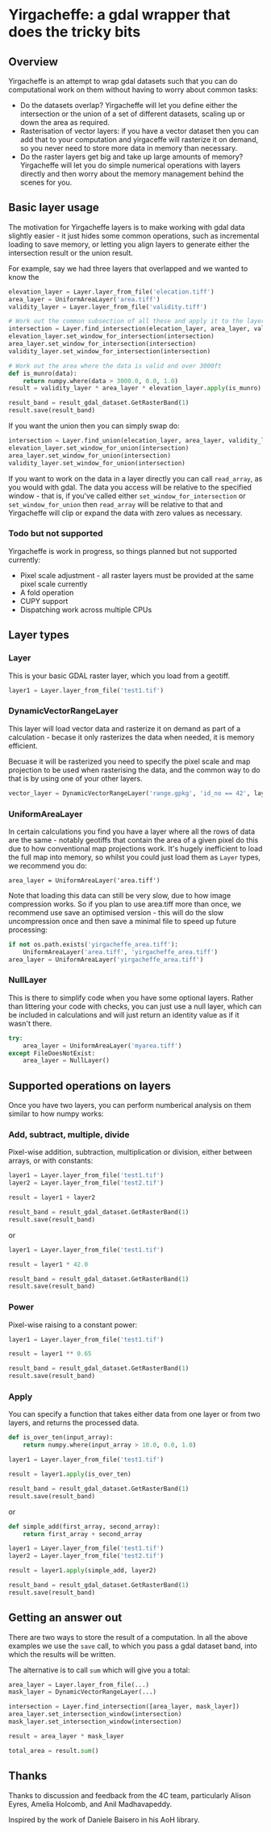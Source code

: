 # Yirgacheffe: a gdal wrapper that does the tricky bits

## Overview

Yirgacheffe is an attempt to wrap gdal datasets such that you can do computational work on them without having to worry about common tasks:

* Do the datasets overlap? Yirgacheffe will let you define either the intersection or the union of a set of different datasets, scaling up or down the area as required.
* Rasterisation of vector layers: if you have a vector dataset then you can add that to your computation and yirgaceffe will rasterize it on demand, so you never need to store more data in memory than necessary.
* Do the raster layers get big and take up large amounts of memory? Yirgacheffe will let you do simple numerical operations with layers directly and then worry about the memory management behind the scenes for you.


## Basic layer usage

The motivation for Yirgacheffe layers is to make working with gdal data slightly easier - it just hides some common operations, such as incremental loading to save memory, or letting you align layers to generate either the intersection result or the union result.

For example, say we had three layers that overlapped and we wanted to know the

```python
elevation_layer = Layer.layer_from_file('elecation.tiff')
area_layer = UniformAreaLayer('area.tiff')
validity_layer = Layer.layer_from_file('validity.tiff')

# Work out the common subsection of all these and apply it to the layers
intersection = Layer.find_intersection(elecation_layer, area_layer, validity_layer)
elevation_layer.set_window_for_intersection(intersection)
area_layer.set_window_for_intersection(intersection)
validity_layer.set_window_for_intersection(intersection)

# Work out the area where the data is valid and over 3000ft
def is_munro(data):
    return numpy.where(data > 3000.0, 0.0, 1.0)
result = validity_layer * area_layer * elevation_layer.apply(is_munro)

result_band = result_gdal_dataset.GetRasterBand(1)
result.save(result_band)
```

If you want the union then you can simply swap do:

```python
intersection = Layer.find_union(elecation_layer, area_layer, validity_layer)
elevation_layer.set_window_for_union(intersection)
area_layer.set_window_for_union(intersection)
validity_layer.set_window_for_union(intersection)
```

If you want to work on the data in a layer directly you can call `read_array`, as you would with gdal. The data you access will be relative to the specified window - that is, if you've called either `set_window_for_intersection` or `set_window_for_union` then `read_array` will be relative to that and Yirgacheffe will clip or expand the data with zero values as necessary.

### Todo but not supported

Yirgacheffe is work in progress, so things planned but not supported currently:

* Pixel scale adjustment - all raster layers must be provided at the same pixel scale currently
* A fold operation
* CUPY support
* Dispatching work across multiple CPUs



## Layer types

### Layer

This is your basic GDAL raster layer, which you load from a geotiff.

```python
layer1 = Layer.layer_from_file('test1.tif')
```

### DynamicVectorRangeLayer

This layer will load vector data and rasterize it on demand as part of a calculation - becase it only rasterizes the data when needed, it is memory efficient.

Becuase it will be rasterized you need to specify the pixel scale and map projection to be used when rasterising the data, and the common way to do that is by using one of your other layers.

```python
vector_layer = DynamicVectorRangeLayer('range.gpkg', 'id_no == 42', layer1.pixel_scale, layer1.projection)
```


### UniformAreaLayer

In certain calculations you find you have a layer where all the rows of data are the same - notably geotiffs that contain the area of a given pixel do this due to how conventional map projections work. It's hugely inefficient to load the full map into memory, so whilst you could just load them as `Layer` types, we recommend you do:

```
area_layer = UniformAreaLayer('area.tiff')
```

Note that loading this data can still be very slow, due to how image compression works. So if you plan to use area.tiff more than once, we recommend use save an optimised version - this will do the slow uncompression once and then save a minimal file to speed up future processing:

```python
if not os.path.exists('yirgacheffe_area.tiff'):
    UniformAreaLayer('area.tiff', 'yirgacheffe_area.tiff')
area_layer = UniformAreaLayer('yirgacheffe_area.tiff')
```


### NullLayer

This is there to simplify code when you have some optional layers. Rather than littering your code with checks, you can just use a null layer, which can be included in calculations and will just return an identity value as if it wasn't there.

```python
try:
    area_layer = UniformAreaLayer('myarea.tiff')
except FileDoesNotExist:
    area_layer = NullLayer()
```


## Supported operations on layers

Once you have two layers, you can perform numberical analysis on them similar to how numpy works:

### Add, subtract, multiple, divide

Pixel-wise addition, subtraction, multiplication or division, either between arrays, or with constants:

```python
layer1 = Layer.layer_from_file('test1.tif')
layer2 = Layer.layer_from_file('test2.tif')

result = layer1 + layer2

result_band = result_gdal_dataset.GetRasterBand(1)
result.save(result_band)
```

or

```python
layer1 = Layer.layer_from_file('test1.tif')

result = layer1 * 42.0

result_band = result_gdal_dataset.GetRasterBand(1)
result.save(result_band)
```

### Power

Pixel-wise raising to a constant power:

```python
layer1 = Layer.layer_from_file('test1.tif')

result = layer1 ** 0.65

result_band = result_gdal_dataset.GetRasterBand(1)
result.save(result_band)
```


### Apply

You can specify a function that takes either data from one layer or from two layers, and returns the processed data.

```python
def is_over_ten(input_array):
    return numpy.where(input_array > 10.0, 0.0, 1.0)

layer1 = Layer.layer_from_file('test1.tif')

result = layer1.apply(is_over_ten)

result_band = result_gdal_dataset.GetRasterBand(1)
result.save(result_band)
```

or

```python
def simple_add(first_array, second_array):
    return first_array + second_array

layer1 = Layer.layer_from_file('test1.tif')
layer2 = Layer.layer_from_file('test2.tif')

result = layer1.apply(simple_add, layer2)

result_band = result_gdal_dataset.GetRasterBand(1)
result.save(result_band)
```

## Getting an answer out

There are two ways to store the result of a computation. In all the above examples we use the `save` call, to which you pass a gdal dataset band, into which the results will be written.

The alternative is to call `sum` which will give you a total:

```python
area_layer = Layer.layer_from_file(...)
mask_layer = DynamicVectorRangeLayer(...)

intersection = Layer.find_intersection([area_layer, mask_layer])
area_layer.set_intersection_window(intersection)
mask_layer.set_intersection_window(intersection)

result = area_layer * mask_layer

total_area = result.sum()
```


## Thanks

Thanks to discussion and feedback from the 4C team, particularly Alison Eyres, Amelia Holcomb, and Anil Madhavapeddy.

Inspired by the work of Daniele Baisero in his AoH library.
